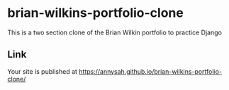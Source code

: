 # brian-wilkins-portfolio-clone
 This is a two section clone of the Brian Wilkin portfolio to practice Django
 
 ## Link
  Your site is published at https://annysah.github.io/brian-wilkins-portfolio-clone/
